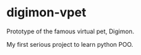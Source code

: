 # digimon-vpet

Prototype of the famous virtual pet, Digimon.

My first serious project to learn python POO.
